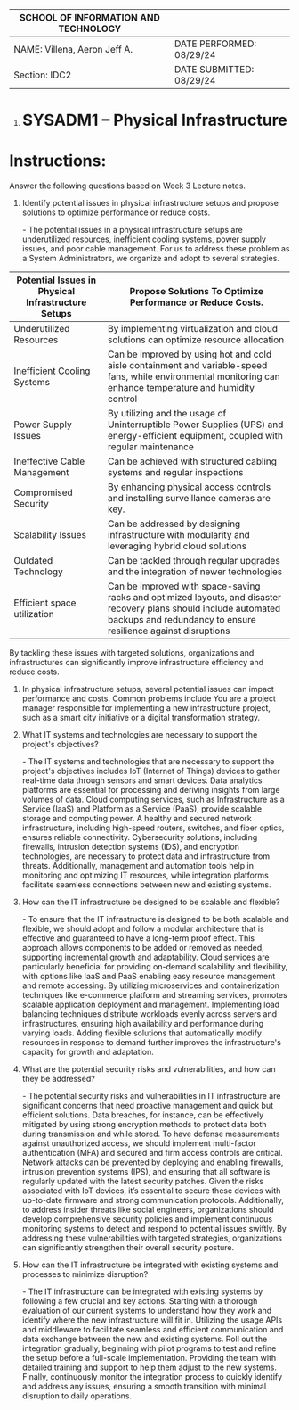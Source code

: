 

|  SCHOOL OF INFORMATION AND TECHNOLOGY |  |  |
| ----- | :---- | :---: |
| NAME: Villena, Aeron Jeff A. | DATE PERFORMED: 08/29/24 |   |
| Section: IDC2 | DATE SUBMITTED: 08/29/24 |  |

1. # SYSADM1 – Physical Infrastructure

# Instructions: 

Answer the following questions based on Week 3 Lecture notes.

1. Identify potential issues in physical infrastructure setups and propose solutions to optimize performance or reduce costs.

   \-   The potential issues in a physical infrastructure setups are underutilized resources, inefficient cooling systems, power supply issues, and poor cable management. For us to address these problem as a System Administrators, we organize and adopt to several strategies.

| Potential Issues in Physical Infrastructure Setups | Propose Solutions To Optimize Performance or Reduce Costs. |
| ----- | ----- |
| Underutilized Resources | By implementing virtualization and cloud solutions can optimize resource allocation |
| Inefficient Cooling Systems | Can be improved by using hot and cold aisle containment and variable-speed fans, while environmental monitoring can enhance temperature and humidity control |
| Power Supply Issues | By utilizing and the usage of Uninterruptible Power Supplies (UPS) and energy-efficient equipment, coupled with regular maintenance |
| Ineffective Cable Management | Can be achieved with structured cabling systems and regular inspections |
| Compromised Security | By enhancing physical access controls and installing surveillance cameras are key. |
| Scalability Issues | Can be addressed by designing infrastructure with modularity and leveraging hybrid cloud solutions |
| Outdated Technology | Can be tackled through regular upgrades and the integration of newer technologies |
| Efficient space utilization | Can be improved with space-saving racks and optimized layouts, and disaster recovery plans should include automated backups and redundancy to ensure resilience against disruptions |

   By tackling these issues with targeted solutions, organizations and infrastructures can significantly improve infrastructure efficiency and reduce costs.

1. In physical infrastructure setups, several potential issues can impact performance and costs. Common problems include You are a project manager responsible for implementing a new infrastructure project, such as a smart city initiative or a digital transformation strategy.

1. What IT systems and technologies are necessary to support the project's objectives?

   \- The IT systems and technologies that are necessary to support the project's objectives includes IoT (Internet of Things) devices to gather real-time data through sensors and smart devices. Data analytics platforms are essential for processing and deriving insights from large volumes of data. Cloud computing services, such as Infrastructure as a Service (IaaS) and Platform as a Service (PaaS), provide scalable storage and computing power. A healthy and secured network infrastructure, including high-speed routers, switches, and fiber optics, ensures reliable connectivity. Cybersecurity solutions, including firewalls, intrusion detection systems (IDS), and encryption technologies, are necessary to protect data and infrastructure from threats. Additionally, management and automation tools help in monitoring and optimizing IT resources, while integration platforms facilitate seamless connections between new and existing systems.

   

2. How can the IT infrastructure be designed to be scalable and flexible?

   \- To ensure that the IT infrastructure is designed to be both scalable and flexible, we should adopt and follow a modular architecture that is effective and guaranteed to have a long-term proof effect. This approach allows components to be added or removed as needed, supporting incremental growth and adaptability. Cloud services are particularly beneficial for providing on-demand scalability and flexibility, with options like IaaS and PaaS enabling easy resource management and remote accessing. By utilizing microservices and containerization techniques like e-commerce platform and streaming services, promotes scalable application deployment and management. Implementing load balancing techniques distribute workloads evenly across servers and infrastructures, ensuring high availability and performance during varying loads. Adding flexible solutions that automatically modify resources in response to demand further improves the infrastructure's capacity for growth and adaptation.

   

3. What are the potential security risks and vulnerabilities, and how can they be addressed?

   \- The potential security risks and vulnerabilities in IT infrastructure are significant concerns that need proactive management and quick but efficient solutions. Data breaches, for instance, can be effectively mitigated by using strong encryption methods to protect data both during transmission and while stored. To have defense measurements against unauthorized access, we should implement multi-factor authentication (MFA) and secured and firm access controls are critical. Network attacks can be prevented by deploying and enabling firewalls, intrusion prevention systems (IPS), and ensuring that all software is regularly updated with the latest security patches. Given the risks associated with IoT devices, it’s essential to secure these devices with up-to-date firmware and strong communication protocols. Additionally, to address insider threats like social engineers, organizations should develop comprehensive security policies and implement continuous monitoring systems to detect and respond to potential issues swiftly. By addressing these vulnerabilities with targeted strategies, organizations can significantly strengthen their overall security posture.

   

4. How can the IT infrastructure be integrated with existing systems and processes to minimize disruption?

   \- The IT infrastructure can be integrated with existing systems by following a few crucial and key actions. Starting with a thorough evaluation of our current systems to understand how they work and identify where the new infrastructure will fit in. Utilizing the usage APIs and middleware to facilitate seamless and efficient communication and data exchange between the new and existing systems. Roll out the integration gradually, beginning with pilot programs to test and refine the setup before a full-scale implementation. Providing the team with detailed training and support to help them adjust to the new systems. Finally, continuously monitor the integration process to quickly identify and address any issues, ensuring a smooth transition with minimal disruption to daily operations.